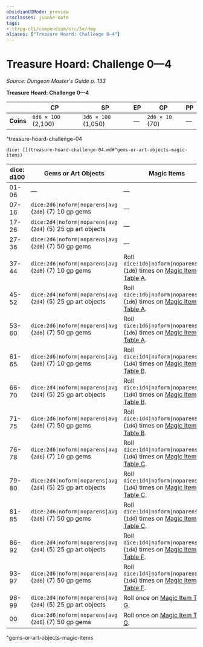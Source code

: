 ```yaml
---
obsidianUIMode: preview
cssclasses: json5e-note
tags:
- ttrpg-cli/compendium/src/5e/dmg
aliases: ["Treasure Hoard: Challenge 0—4"]
---
```

# Treasure Hoard: Challenge 0—4
*Source: Dungeon Master's Guide p. 133* 

**Treasure Hoard: Challenge 0—4**

|  | CP | SP | EP | GP | PP |
|--|----|----|----|----|----|
| **Coins** | `6d6 × 100` (2,100) | `3d6 × 100` (1,050) | — | `2d6 × 10` (70) | — |
^treasure-hoard-challenge-04

`dice: [](treasure-hoard-challenge-04.md#^gems-or-art-objects-magic-items)`

| dice: d100 | Gems or Art Objects | Magic Items |
|------------|---------------------|-------------|
| 01-06 | — | — |
| 07-16 | `dice:2d6\|noform\|noparens\|avg` (`2d6`) (7) 10 gp gems | — |
| 17-26 | `dice:2d4\|noform\|noparens\|avg` (`2d4`) (5) 25 gp art objects | — |
| 27-36 | `dice:2d6\|noform\|noparens\|avg` (`2d6`) (7) 50 gp gems | — |
| 37-44 | `dice:2d6\|noform\|noparens\|avg` (`2d6`) (7) 10 gp gems | Roll `dice:1d6\|noform\|noparens\|avg` (`1d6`) times on [Magic Item Table A](3-Mechanics/CLI/tables/magic-item-table-a.md). |
| 45-52 | `dice:2d4\|noform\|noparens\|avg` (`2d4`) (5) 25 gp art objects | Roll `dice:1d6\|noform\|noparens\|avg` (`1d6`) times on [Magic Item Table A](3-Mechanics/CLI/tables/magic-item-table-a.md). |
| 53-60 | `dice:2d6\|noform\|noparens\|avg` (`2d6`) (7) 50 gp gems | Roll `dice:1d6\|noform\|noparens\|avg` (`1d6`) times on [Magic Item Table A](3-Mechanics/CLI/tables/magic-item-table-a.md). |
| 61-65 | `dice:2d6\|noform\|noparens\|avg` (`2d6`) (7) 10 gp gems | Roll `dice:1d4\|noform\|noparens\|avg` (`1d4`) times on [Magic Item Table B](3-Mechanics/CLI/tables/magic-item-table-b.md). |
| 66-70 | `dice:2d4\|noform\|noparens\|avg` (`2d4`) (5) 25 gp art objects | Roll `dice:1d4\|noform\|noparens\|avg` (`1d4`) times on [Magic Item Table B](3-Mechanics/CLI/tables/magic-item-table-b.md). |
| 71-75 | `dice:2d6\|noform\|noparens\|avg` (`2d6`) (7) 50 gp gems | Roll `dice:1d4\|noform\|noparens\|avg` (`1d4`) times on [Magic Item Table B](3-Mechanics/CLI/tables/magic-item-table-b.md). |
| 76-78 | `dice:2d6\|noform\|noparens\|avg` (`2d6`) (7) 10 gp gems | Roll `dice:1d4\|noform\|noparens\|avg` (`1d4`) times on [Magic Item Table C](3-Mechanics/CLI/tables/magic-item-table-c.md). |
| 79-80 | `dice:2d4\|noform\|noparens\|avg` (`2d4`) (5) 25 gp art objects | Roll `dice:1d4\|noform\|noparens\|avg` (`1d4`) times on [Magic Item Table C](3-Mechanics/CLI/tables/magic-item-table-c.md). |
| 81-85 | `dice:2d6\|noform\|noparens\|avg` (`2d6`) (7) 50 gp gems | Roll `dice:1d4\|noform\|noparens\|avg` (`1d4`) times on [Magic Item Table C](3-Mechanics/CLI/tables/magic-item-table-c.md). |
| 86-92 | `dice:2d4\|noform\|noparens\|avg` (`2d4`) (5) 25 gp art objects | Roll `dice:1d4\|noform\|noparens\|avg` (`1d4`) times on [Magic Item Table F](3-Mechanics/CLI/tables/magic-item-table-f.md). |
| 93-97 | `dice:2d6\|noform\|noparens\|avg` (`2d6`) (7) 50 gp gems | Roll `dice:1d4\|noform\|noparens\|avg` (`1d4`) times on [Magic Item Table F](3-Mechanics/CLI/tables/magic-item-table-f.md). |
| 98-99 | `dice:2d4\|noform\|noparens\|avg` (`2d4`) (5) 25 gp art objects | Roll once on [Magic Item Table G](3-Mechanics/CLI/tables/magic-item-table-g.md). |
| 00 | `dice:2d6\|noform\|noparens\|avg` (`2d6`) (7) 50 gp gems | Roll once on [Magic Item Table G](3-Mechanics/CLI/tables/magic-item-table-g.md). |
^gems-or-art-objects-magic-items